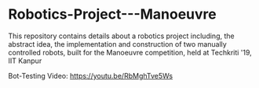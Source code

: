 # Robotics-Project---Manoeuvre
This repository contains details about a robotics project including, the abstract idea, the implementation and construction of two manually controlled robots, built for the Manoeuvre competition, held at Techkriti '19, IIT Kanpur

Bot-Testing Video: https://youtu.be/RbMghTve5Ws

